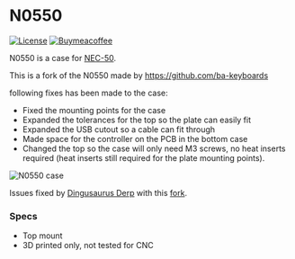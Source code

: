 # N0550

[![License](https://badgen.net/badge/license/CERN-OHL-S-2.0/red)](LICENSE)
[![Buymeacoffee](https://badgen.net/badge/icon/buymeacoffee?icon=buymeacoffee&label)](https://www.buymeacoffee.com/coffeeforba)

N0550 is a case for [NEC-50](https://github.com/calvin-mcd/NEC-50).

This is a fork of the N0550 made by https://github.com/ba-keyboards

following fixes has been made to the case:

- Fixed the mounting points for the case
- Expanded the tolerances for the top so the plate can easily fit
- Expanded the USB cutout so a cable can fit through
- Made space for the controller on the PCB in the bottom case
- Changed the top so the case will only need M3 screws, no heat inserts required (heat inserts still required for the plate mounting points).

![N0550 case](images/Case%20-%20n0550%20-%201.png)

Issues fixed by [Dingusaurus Derp](https://github.com/DingusaurusDerp) with this [fork](https://github.com/DingusaurusDerp/N0550). 

### Specs

* Top mount
* 3D printed only, not tested for CNC
